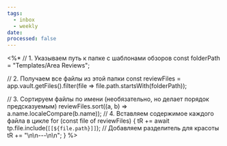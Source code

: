 ```yaml
---
tags:
  - inbox
  - weekly
date:
processed: false
---
```

<%* 
// 1. Указываем путь к папке с шаблонами обзоров 
const folderPath = "Templates/Area Reviews"; 

// 2. Получаем все файлы из этой папки 
const reviewFiles = app.vault.getFiles().filter(file => file.path.startsWith(folderPath));

// 3. Сортируем файлы по имени (необязательно, но делает порядок предсказуемым)
reviewFiles.sort((a, b) => a.name.localeCompare(b.name));
// 4. Вставляем содержимое каждого файла в цикле
for (const file of reviewFiles) { 
	tR += await tp.file.include(`[[${file.path}]]`); 
	// Добавляем разделитель для красоты
	tR += "\n\n---\n\n"; 
} 
%>